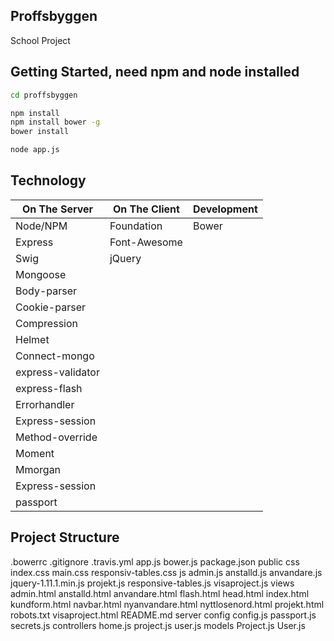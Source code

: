 Proffsbyggen
--------------
School Project

Getting Started, need npm and node installed
---------------

```bash
cd proffsbyggen

npm install
npm install bower -g
bower install

node app.js
```

Technology
----------
| On The Server     | On The Client  | Development | 
| -------------     | -------------- | ----------- |
| Node/NPM          | Foundation     | Bower       |
| Express           | Font-Awesome   |             |
| Swig              | jQuery         |             |
| Mongoose          |                |             |
| Body-parser       |                |             |
| Cookie-parser     |                |             |
| Compression       |                |             |
| Helmet            |                |             |
| Connect-mongo     |                |             |
| express-validator |                |             |
| express-flash     |                |             |
| Errorhandler      |                |             |
| Express-session   |                |             |
| Method-override   |                |             |
| Moment            |                |             |
| Mmorgan           |                |             |
| Express-session   |                |             |
| passport          |                |             |

Project Structure
-----------------
.bowerrc
.gitignore
.travis.yml
app.js
bower.js
package.json
public
    css
        index.css
        main.css
        responsiv-tables.css
    js
        admin.js
        anstalld.js
        anvandare.js
        jquery-1.11.1.min.js
        projekt.js
        responsive-tables.js
        visaproject.js
    views
        admin.html
        anstalld.html
        anvandare.html
        flash.html
        head.html
        index.html
        kundform.html
        navbar.html
        nyanvandare.html
        nyttlosenord.html
        projekt.html
        robots.txt
        visaproject.html
README.md
server
    config
        config.js
        passport.js
        secrets.js
    controllers
        home.js
        project.js
        user.js
    models
        Project.js
        User.js